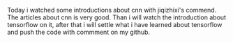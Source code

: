 Today i watched some introductions about cnn  with jiqizhixi's commend.
The articles about cnn is very good.
Than i will watch the introduction about tensorflow on it,
after that i will settle what i have learned about tensorflow and push the code with commment on my github.
